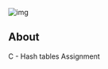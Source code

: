 ![img](https://assets.imaginablefutures.com/media/images/ALX_Logo.max-200x150.png)

## About

C - Hash tables Assignment
